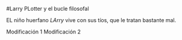#Larry PLotter y el bucle filosofal

EL niño huerfano *LArry* vive con sus tíos, que le tratan bastante mal.

Modificación 1
Modificación 2
